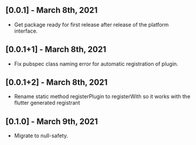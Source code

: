 ## [0.0.1] - March 8th, 2021

* Get package ready for first release after release of the platform interface.

## [0.0.1+1] - March 8th, 2021

* Fix pubspec class naming error for automatic registration of plugin.

## [0.0.1+2] - March 8th, 2021

* Rename static method registerPlugin to registerWith so it works with the flutter generated registrant 

## [0.1.0] - March 9th, 2021

* Migrate to null-safety.